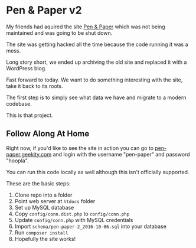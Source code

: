 # Pen & Paper v2

My friends had aquired the site [Pen & Paper](https://web.archive.org/web/20110226030702/http://pen-paper.net/) which was not being maintained and was going to be shut down.

The site was getting hacked all the time because the code running it was a mess.

Long story short, we ended up archiving the old site and replaced it with a WordPress blog.

Fast forward to today. We want to do something interesting with the site, take it back to its roots.

The first step is to simply see what data we have and migrate to a modern codebase.

This is that project.

## Follow Along At Home

Right now, if you'd like to see the site in action you can go to [pen-paper.geekity.com](http://pen-paper.geekity.com/) and login with the username "pen-paper" and password "hoopla".

You can run this code locally as well although this isn't officially supported.

These are the basic steps:

1. Clone repo into a folder
2. Point web server at `htdocs` folder
3. Set up MySQL database
4. Copy `config/conn.dist.php` to `config/conn.php`
5. Update `config/conn.php` with MySQL credentials
6. Import `schema/pen-paper-2_2016-10-06.sql` into your database
7. Run `composer install`
8. Hopefully the site works!
